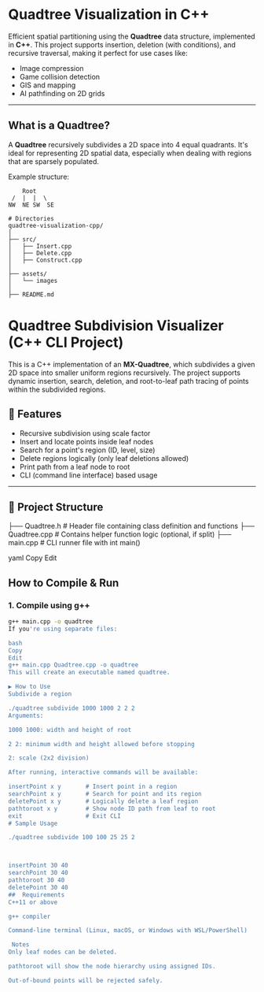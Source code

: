#  Quadtree Visualization in C++

Efficient spatial partitioning using the **Quadtree** data structure, implemented in **C++**. This project supports insertion, deletion (with conditions), and recursive traversal, making it perfect for use cases like:

-  Image compression
-  Game collision detection
-  GIS and mapping
-  AI pathfinding on 2D grids

---

##  What is a Quadtree?

A **Quadtree** recursively subdivides a 2D space into 4 equal quadrants. It's ideal for representing 2D spatial data, especially when dealing with regions that are sparsely populated.

Example structure: 

        Root
     /  |  |  \
    NW  NE SW  SE

    # Directories
    quadtree-visualization-cpp/
    │
    ├── src/
    │   ├── Insert.cpp
    │   ├── Delete.cpp
    │   ├── Construct.cpp
    │
    ├── assets/
    │   └── images
    │
    ├── README.md
# Quadtree Subdivision Visualizer (C++ CLI Project)

This is a C++ implementation of an **MX-Quadtree**, which subdivides a given 2D space into smaller uniform regions recursively. The project supports dynamic insertion, search, deletion, and root-to-leaf path tracing of points within the subdivided regions.

## 🔧 Features

- Recursive subdivision using scale factor
- Insert and locate points inside leaf nodes
- Search for a point's region (ID, level, size)
- Delete regions logically (only leaf deletions allowed)
- Print path from a leaf node to root
- CLI (command line interface) based usage

---

## 📁 Project Structure

├── Quadtree.h # Header file containing class definition and functions
├── Quadtree.cpp # Contains helper function logic (optional, if split)
├── main.cpp # CLI runner file with int main()

yaml
Copy
Edit


##  How to Compile & Run

### 1. **Compile using g++**

```bash
g++ main.cpp -o quadtree
If you're using separate files:

bash
Copy
Edit
g++ main.cpp Quadtree.cpp -o quadtree
This will create an executable named quadtree.

▶ How to Use
Subdivide a region

./quadtree subdivide 1000 1000 2 2 2
Arguments:

1000 1000: width and height of root

2 2: minimum width and height allowed before stopping

2: scale (2x2 division)

After running, interactive commands will be available:

insertPoint x y       # Insert point in a region
searchPoint x y       # Search for point and its region
deletePoint x y       # Logically delete a leaf region
pathtoroot x y        # Show node ID path from leaf to root
exit                  # Exit CLI
# Sample Usage

./quadtree subdivide 100 100 25 25 2



insertPoint 30 40
searchPoint 30 40
pathtoroot 30 40
deletePoint 30 40
##  Requirements
C++11 or above

g++ compiler

Command-line terminal (Linux, macOS, or Windows with WSL/PowerShell)

 Notes
Only leaf nodes can be deleted.

pathtoroot will show the node hierarchy using assigned IDs.

Out-of-bound points will be rejected safely.





